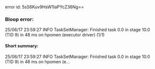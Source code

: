 error id: 5sS6Kuv9HsW1IaPYcZ36Ng==
### Bloop error:

25/06/17 23:59:27 INFO TaskSetManager: Finished task 0.0 in stage 10.0 (TID 9) in 48 ms on hpomen (executor driver) (1/1)
#### Short summary: 

25/06/17 23:59:27 INFO TaskSetManager: Finished task 0.0 in stage 10.0 (TID 9) in 48 ms on hpomen (e...